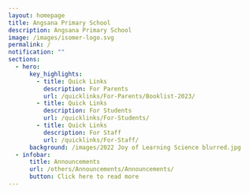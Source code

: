 ```yaml
---
layout: homepage
title: Angsana Primary School
description: Angsana Primary School
image: /images/isomer-logo.svg
permalink: /
notification: ""
sections:
  - hero:
      key_highlights:
        - title: Quick Links
          description: For Parents
          url: /quicklinks/For-Parents/Booklist-2023/
        - title: Quick Links
          description: For Students
          url: /quicklinks/For-Students/
        - title: Quick Links
          description: For Staff
          url: /quicklinks/For-Staff/
      background: /images/2022 Joy of Learning Science blurred.jpg
  - infobar:
      title: Announcements
      url: /others/Announcements/Announcements/
      button: Click here to read more
---
```

